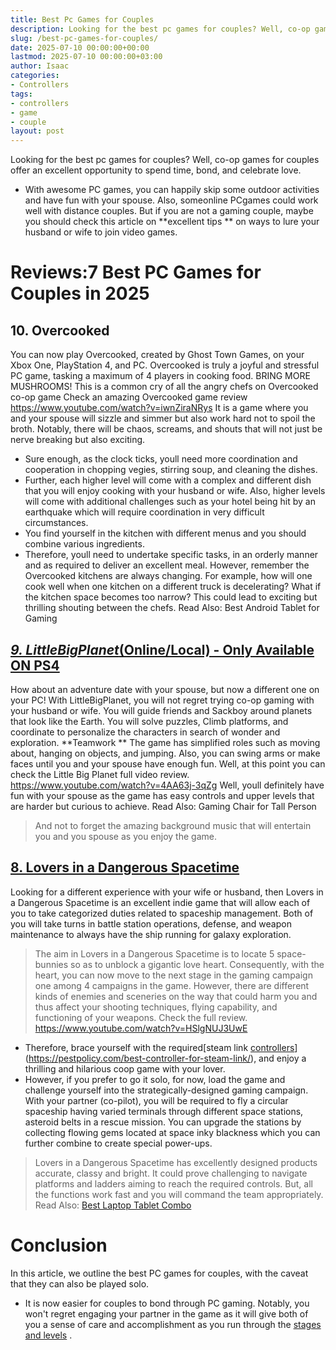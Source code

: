 ```yaml
---
title: Best Pc Games for Couples
description: Looking for the best pc games for couples? Well, co-op games for couples offer an excellent opportunity to spend time, bond, and celebrate love. - With...
slug: /best-pc-games-for-couples/
date: 2025-07-10 00:00:00+00:00
lastmod: 2025-07-10 00:00:00+03:00
author: Isaac
categories:
- Controllers
tags:
- controllers
- game
- couple
layout: post
---
```

Looking for the best pc games for couples? Well, co-op games for couples offer an excellent opportunity to spend time, bond, and celebrate love.
- With awesome PC games, you can happily skip some outdoor activities and have fun with your spouse. Also, someonline PCgames could work well with distance couples.
But if you are not a gaming couple, maybe you should check this article on
**excellent tips **
on ways to lure your husband or wife to join video games.
# Reviews:7 Best PC Games for Couples in 2025
## **10. Overcooked**
You can now play Overcooked, created by Ghost Town Games, on your Xbox One, PlayStation 4, and PC.
Overcooked is truly a joyful and stressful PC game, tasking a maximum of 4 players in cooking food.
BRING MORE MUSHROOMS! This is a common cry of all the angry chefs on Overcooked co-op game
Check an amazing Overcooked game review
https://www.youtube.com/watch?v=iwnZiraNRys
It is a game where you and your spouse will sizzle and simmer but also work hard not to spoil the broth. Notably, there will be chaos, screams, and shouts that will not just be nerve breaking but also exciting.
- Sure enough, as the clock ticks, youll need more coordination and cooperation in chopping vegies, stirring soup, and cleaning the dishes.
- Further, each higher level will come with a complex and different dish that you will enjoy cooking with your husband or wife.
Also, higher levels will come with additional challenges such as your hotel being hit by an earthquake  which will require coordination in very difficult circumstances.
- You find yourself in the kitchen with different menus and you should combine various ingredients.
- Therefore, youll need to undertake specific tasks, in an orderly manner and as required to deliver an excellent meal.
However, remember the Overcooked kitchens are always changing. For example, how will one cook well when one kitchen on a different truck is decelerating?
What if the kitchen space becomes too narrow? This could lead to exciting but thrilling shouting between the chefs.
Read Also:
Best Android Tablet for Gaming
## [*9. LittleBigPlanet*(Online/Local) - Only Available ON PS4](https://www.amazon.com/dp/B00NJ0TLQM/?tag=p-policy-20)
How about an adventure date with your spouse, but now a different one on your PC! With LittleBigPlanet, you will not regret trying co-op gaming with your husband or wife.
You will guide friends and Sackboy around planets that look like the Earth. You will solve puzzles, Climb platforms, and coordinate to personalize the characters in search of wonder and exploration.
**Teamwork **
The game has simplified roles such as moving about, hanging on objects, and jumping. Also, you can swing arms or make faces until you and your spouse have enough fun.
Well, at this point you can check the Little Big Planet full video review.
https://www.youtube.com/watch?v=4AA63j-3qZg
Well, youll definitely have fun with your spouse as the game has easy controls and upper levels that are harder but curious to achieve.
Read Also:
Gaming Chair for Tall Person
> And not to forget the amazing background music that will entertain you and you spouse as you enjoy the game.
## [8. Lovers in a Dangerous Spacetime](https://www.amazon.com/dp/B01M046LAZ/?tag=p-policy-20)
Looking for a different experience with your wife or husband, then Lovers in a Dangerous Spacetime is an excellent indie game that will allow each of you to take categorized duties related to spaceship management.
Both of you will take turns in battle station operations, defense, and weapon maintenance to always have the ship running for galaxy exploration.
> The aim in Lovers in a Dangerous Spacetime is to locate 5 space-bunnies so as to unblock a gigantic love heart. Consequently, with the heart, you can now move to the next stage in the gaming campaign  one among 4 campaigns in the game.
However, there are different kinds of enemies and sceneries on the way that could harm you and thus affect your shooting techniques, flying capability, and functioning of your weapons.
Check the full review.
https://www.youtube.com/watch?v=HSlgNUJ3UwE
- Therefore, brace yourself with the required[steam link [controllers](https://pestpolicy.com/best-controller-for-retropie/)](https://pestpolicy.com/best-controller-for-steam-link/), and enjoy a thrilling and hilarious coop game with your lover.
- However, if you prefer to go it solo, for now, load the game and challenge yourself into the strategically-designed gaming campaign.
With your partner (co-pilot), you will be required to fly a circular spaceship having varied terminals through different space stations, asteroid belts in a rescue mission.
You can upgrade the stations by collecting flowing gems located at space inky blackness  which you can further combine to create special power-ups.
> Lovers in a Dangerous Spacetime has excellently designed products  accurate, classy and bright.
It could prove challenging to navigate platforms and ladders aiming to reach the required controls. But, all the functions work fast and you will command the team appropriately.
Read Also:
[Best Laptop Tablet Combo](https://pestpolicy.com/best-laptop-tablet-combo/)
# Conclusion
In this article, we outline the best PC games for couples, with the caveat that they can also be played solo.
- It is now easier for couples to bond through PC gaming.
Notably, you won't regret engaging your partner in the game as it will give both of you a sense of care and accomplishment as you run through the
[stages and levels](https://pestpolicy.com/best-motherboard-for-i5-7600k/)
.